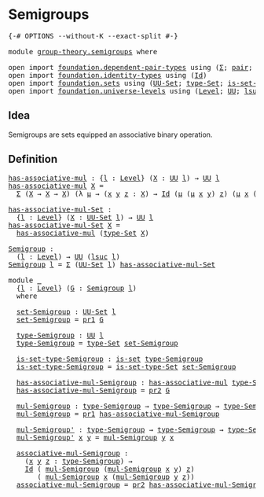 # Semigroups

<pre class="Agda"><a id="23" class="Symbol">{-#</a> <a id="27" class="Keyword">OPTIONS</a> <a id="35" class="Pragma">--without-K</a> <a id="47" class="Pragma">--exact-split</a> <a id="61" class="Symbol">#-}</a>

<a id="66" class="Keyword">module</a> <a id="73" href="group-theory.semigroups.html" class="Module">group-theory.semigroups</a> <a id="97" class="Keyword">where</a>

<a id="104" class="Keyword">open</a> <a id="109" class="Keyword">import</a> <a id="116" href="foundation.dependent-pair-types.html" class="Module">foundation.dependent-pair-types</a> <a id="148" class="Keyword">using</a> <a id="154" class="Symbol">(</a><a id="155" href="foundation-core.dependent-pair-types.html#502" class="Record">Σ</a><a id="156" class="Symbol">;</a> <a id="158" href="foundation-core.dependent-pair-types.html#575" class="InductiveConstructor">pair</a><a id="162" class="Symbol">;</a> <a id="164" href="foundation-core.dependent-pair-types.html#592" class="Field">pr1</a><a id="167" class="Symbol">;</a> <a id="169" href="foundation-core.dependent-pair-types.html#604" class="Field">pr2</a><a id="172" class="Symbol">)</a>
<a id="174" class="Keyword">open</a> <a id="179" class="Keyword">import</a> <a id="186" href="foundation.identity-types.html" class="Module">foundation.identity-types</a> <a id="212" class="Keyword">using</a> <a id="218" class="Symbol">(</a><a id="219" href="foundation-core.identity-types.html#1754" class="Datatype">Id</a><a id="221" class="Symbol">)</a>
<a id="223" class="Keyword">open</a> <a id="228" class="Keyword">import</a> <a id="235" href="foundation.sets.html" class="Module">foundation.sets</a> <a id="251" class="Keyword">using</a> <a id="257" class="Symbol">(</a><a id="258" href="foundation-core.sets.html#1177" class="Function">UU-Set</a><a id="264" class="Symbol">;</a> <a id="266" href="foundation-core.sets.html#1291" class="Function">type-Set</a><a id="274" class="Symbol">;</a> <a id="276" href="foundation-core.sets.html#1342" class="Function">is-set-type-Set</a><a id="291" class="Symbol">;</a> <a id="293" href="foundation-core.sets.html#1100" class="Function">is-set</a><a id="299" class="Symbol">)</a>
<a id="301" class="Keyword">open</a> <a id="306" class="Keyword">import</a> <a id="313" href="foundation.universe-levels.html" class="Module">foundation.universe-levels</a> <a id="340" class="Keyword">using</a> <a id="346" class="Symbol">(</a><a id="347" href="Agda.Primitive.html#597" class="Postulate">Level</a><a id="352" class="Symbol">;</a> <a id="354" href="foundation-core.universe-levels.html#222" class="Primitive">UU</a><a id="356" class="Symbol">;</a> <a id="358" href="Agda.Primitive.html#780" class="Primitive">lsuc</a><a id="362" class="Symbol">)</a>
</pre>
## Idea

Semigroups are sets equipped an associative binary operation. 

## Definition

<pre class="Agda"><a id="has-associative-mul"></a><a id="465" href="group-theory.semigroups.html#465" class="Function">has-associative-mul</a> <a id="485" class="Symbol">:</a> <a id="487" class="Symbol">{</a><a id="488" href="group-theory.semigroups.html#488" class="Bound">l</a> <a id="490" class="Symbol">:</a> <a id="492" href="Agda.Primitive.html#597" class="Postulate">Level</a><a id="497" class="Symbol">}</a> <a id="499" class="Symbol">(</a><a id="500" href="group-theory.semigroups.html#500" class="Bound">X</a> <a id="502" class="Symbol">:</a> <a id="504" href="foundation-core.universe-levels.html#222" class="Primitive">UU</a> <a id="507" href="group-theory.semigroups.html#488" class="Bound">l</a><a id="508" class="Symbol">)</a> <a id="510" class="Symbol">→</a> <a id="512" href="foundation-core.universe-levels.html#222" class="Primitive">UU</a> <a id="515" href="group-theory.semigroups.html#488" class="Bound">l</a>
<a id="517" href="group-theory.semigroups.html#465" class="Function">has-associative-mul</a> <a id="537" href="group-theory.semigroups.html#537" class="Bound">X</a> <a id="539" class="Symbol">=</a>
  <a id="543" href="foundation-core.dependent-pair-types.html#502" class="Record">Σ</a> <a id="545" class="Symbol">(</a><a id="546" href="group-theory.semigroups.html#537" class="Bound">X</a> <a id="548" class="Symbol">→</a> <a id="550" href="group-theory.semigroups.html#537" class="Bound">X</a> <a id="552" class="Symbol">→</a> <a id="554" href="group-theory.semigroups.html#537" class="Bound">X</a><a id="555" class="Symbol">)</a> <a id="557" class="Symbol">(λ</a> <a id="560" href="group-theory.semigroups.html#560" class="Bound">μ</a> <a id="562" class="Symbol">→</a> <a id="564" class="Symbol">(</a><a id="565" href="group-theory.semigroups.html#565" class="Bound">x</a> <a id="567" href="group-theory.semigroups.html#567" class="Bound">y</a> <a id="569" href="group-theory.semigroups.html#569" class="Bound">z</a> <a id="571" class="Symbol">:</a> <a id="573" href="group-theory.semigroups.html#537" class="Bound">X</a><a id="574" class="Symbol">)</a> <a id="576" class="Symbol">→</a> <a id="578" href="foundation-core.identity-types.html#1754" class="Datatype">Id</a> <a id="581" class="Symbol">(</a><a id="582" href="group-theory.semigroups.html#560" class="Bound">μ</a> <a id="584" class="Symbol">(</a><a id="585" href="group-theory.semigroups.html#560" class="Bound">μ</a> <a id="587" href="group-theory.semigroups.html#565" class="Bound">x</a> <a id="589" href="group-theory.semigroups.html#567" class="Bound">y</a><a id="590" class="Symbol">)</a> <a id="592" href="group-theory.semigroups.html#569" class="Bound">z</a><a id="593" class="Symbol">)</a> <a id="595" class="Symbol">(</a><a id="596" href="group-theory.semigroups.html#560" class="Bound">μ</a> <a id="598" href="group-theory.semigroups.html#565" class="Bound">x</a> <a id="600" class="Symbol">(</a><a id="601" href="group-theory.semigroups.html#560" class="Bound">μ</a> <a id="603" href="group-theory.semigroups.html#567" class="Bound">y</a> <a id="605" href="group-theory.semigroups.html#569" class="Bound">z</a><a id="606" class="Symbol">)))</a>

<a id="has-associative-mul-Set"></a><a id="611" href="group-theory.semigroups.html#611" class="Function">has-associative-mul-Set</a> <a id="635" class="Symbol">:</a>
  <a id="639" class="Symbol">{</a><a id="640" href="group-theory.semigroups.html#640" class="Bound">l</a> <a id="642" class="Symbol">:</a> <a id="644" href="Agda.Primitive.html#597" class="Postulate">Level</a><a id="649" class="Symbol">}</a> <a id="651" class="Symbol">(</a><a id="652" href="group-theory.semigroups.html#652" class="Bound">X</a> <a id="654" class="Symbol">:</a> <a id="656" href="foundation-core.sets.html#1177" class="Function">UU-Set</a> <a id="663" href="group-theory.semigroups.html#640" class="Bound">l</a><a id="664" class="Symbol">)</a> <a id="666" class="Symbol">→</a> <a id="668" href="foundation-core.universe-levels.html#222" class="Primitive">UU</a> <a id="671" href="group-theory.semigroups.html#640" class="Bound">l</a>
<a id="673" href="group-theory.semigroups.html#611" class="Function">has-associative-mul-Set</a> <a id="697" href="group-theory.semigroups.html#697" class="Bound">X</a> <a id="699" class="Symbol">=</a>
  <a id="703" href="group-theory.semigroups.html#465" class="Function">has-associative-mul</a> <a id="723" class="Symbol">(</a><a id="724" href="foundation-core.sets.html#1291" class="Function">type-Set</a> <a id="733" href="group-theory.semigroups.html#697" class="Bound">X</a><a id="734" class="Symbol">)</a>

<a id="Semigroup"></a><a id="737" href="group-theory.semigroups.html#737" class="Function">Semigroup</a> <a id="747" class="Symbol">:</a>
  <a id="751" class="Symbol">(</a><a id="752" href="group-theory.semigroups.html#752" class="Bound">l</a> <a id="754" class="Symbol">:</a> <a id="756" href="Agda.Primitive.html#597" class="Postulate">Level</a><a id="761" class="Symbol">)</a> <a id="763" class="Symbol">→</a> <a id="765" href="foundation-core.universe-levels.html#222" class="Primitive">UU</a> <a id="768" class="Symbol">(</a><a id="769" href="Agda.Primitive.html#780" class="Primitive">lsuc</a> <a id="774" href="group-theory.semigroups.html#752" class="Bound">l</a><a id="775" class="Symbol">)</a>
<a id="777" href="group-theory.semigroups.html#737" class="Function">Semigroup</a> <a id="787" href="group-theory.semigroups.html#787" class="Bound">l</a> <a id="789" class="Symbol">=</a> <a id="791" href="foundation-core.dependent-pair-types.html#502" class="Record">Σ</a> <a id="793" class="Symbol">(</a><a id="794" href="foundation-core.sets.html#1177" class="Function">UU-Set</a> <a id="801" href="group-theory.semigroups.html#787" class="Bound">l</a><a id="802" class="Symbol">)</a> <a id="804" href="group-theory.semigroups.html#611" class="Function">has-associative-mul-Set</a>

<a id="829" class="Keyword">module</a> <a id="836" href="group-theory.semigroups.html#836" class="Module">_</a>
  <a id="840" class="Symbol">{</a><a id="841" href="group-theory.semigroups.html#841" class="Bound">l</a> <a id="843" class="Symbol">:</a> <a id="845" href="Agda.Primitive.html#597" class="Postulate">Level</a><a id="850" class="Symbol">}</a> <a id="852" class="Symbol">(</a><a id="853" href="group-theory.semigroups.html#853" class="Bound">G</a> <a id="855" class="Symbol">:</a> <a id="857" href="group-theory.semigroups.html#737" class="Function">Semigroup</a> <a id="867" href="group-theory.semigroups.html#841" class="Bound">l</a><a id="868" class="Symbol">)</a>
  <a id="872" class="Keyword">where</a>

  <a id="881" href="group-theory.semigroups.html#881" class="Function">set-Semigroup</a> <a id="895" class="Symbol">:</a> <a id="897" href="foundation-core.sets.html#1177" class="Function">UU-Set</a> <a id="904" href="group-theory.semigroups.html#841" class="Bound">l</a>
  <a id="908" href="group-theory.semigroups.html#881" class="Function">set-Semigroup</a> <a id="922" class="Symbol">=</a> <a id="924" href="foundation-core.dependent-pair-types.html#592" class="Field">pr1</a> <a id="928" href="group-theory.semigroups.html#853" class="Bound">G</a>

  <a id="933" href="group-theory.semigroups.html#933" class="Function">type-Semigroup</a> <a id="948" class="Symbol">:</a> <a id="950" href="foundation-core.universe-levels.html#222" class="Primitive">UU</a> <a id="953" href="group-theory.semigroups.html#841" class="Bound">l</a>
  <a id="957" href="group-theory.semigroups.html#933" class="Function">type-Semigroup</a> <a id="972" class="Symbol">=</a> <a id="974" href="foundation-core.sets.html#1291" class="Function">type-Set</a> <a id="983" href="group-theory.semigroups.html#881" class="Function">set-Semigroup</a>

  <a id="1000" href="group-theory.semigroups.html#1000" class="Function">is-set-type-Semigroup</a> <a id="1022" class="Symbol">:</a> <a id="1024" href="foundation-core.sets.html#1100" class="Function">is-set</a> <a id="1031" href="group-theory.semigroups.html#933" class="Function">type-Semigroup</a>
  <a id="1048" href="group-theory.semigroups.html#1000" class="Function">is-set-type-Semigroup</a> <a id="1070" class="Symbol">=</a> <a id="1072" href="foundation-core.sets.html#1342" class="Function">is-set-type-Set</a> <a id="1088" href="group-theory.semigroups.html#881" class="Function">set-Semigroup</a>

  <a id="1105" href="group-theory.semigroups.html#1105" class="Function">has-associative-mul-Semigroup</a> <a id="1135" class="Symbol">:</a> <a id="1137" href="group-theory.semigroups.html#465" class="Function">has-associative-mul</a> <a id="1157" href="group-theory.semigroups.html#933" class="Function">type-Semigroup</a>
  <a id="1174" href="group-theory.semigroups.html#1105" class="Function">has-associative-mul-Semigroup</a> <a id="1204" class="Symbol">=</a> <a id="1206" href="foundation-core.dependent-pair-types.html#604" class="Field">pr2</a> <a id="1210" href="group-theory.semigroups.html#853" class="Bound">G</a>

  <a id="1215" href="group-theory.semigroups.html#1215" class="Function">mul-Semigroup</a> <a id="1229" class="Symbol">:</a> <a id="1231" href="group-theory.semigroups.html#933" class="Function">type-Semigroup</a> <a id="1246" class="Symbol">→</a> <a id="1248" href="group-theory.semigroups.html#933" class="Function">type-Semigroup</a> <a id="1263" class="Symbol">→</a> <a id="1265" href="group-theory.semigroups.html#933" class="Function">type-Semigroup</a>
  <a id="1282" href="group-theory.semigroups.html#1215" class="Function">mul-Semigroup</a> <a id="1296" class="Symbol">=</a> <a id="1298" href="foundation-core.dependent-pair-types.html#592" class="Field">pr1</a> <a id="1302" href="group-theory.semigroups.html#1105" class="Function">has-associative-mul-Semigroup</a>

  <a id="1335" href="group-theory.semigroups.html#1335" class="Function">mul-Semigroup&#39;</a> <a id="1350" class="Symbol">:</a> <a id="1352" href="group-theory.semigroups.html#933" class="Function">type-Semigroup</a> <a id="1367" class="Symbol">→</a> <a id="1369" href="group-theory.semigroups.html#933" class="Function">type-Semigroup</a> <a id="1384" class="Symbol">→</a> <a id="1386" href="group-theory.semigroups.html#933" class="Function">type-Semigroup</a>
  <a id="1403" href="group-theory.semigroups.html#1335" class="Function">mul-Semigroup&#39;</a> <a id="1418" href="group-theory.semigroups.html#1418" class="Bound">x</a> <a id="1420" href="group-theory.semigroups.html#1420" class="Bound">y</a> <a id="1422" class="Symbol">=</a> <a id="1424" href="group-theory.semigroups.html#1215" class="Function">mul-Semigroup</a> <a id="1438" href="group-theory.semigroups.html#1420" class="Bound">y</a> <a id="1440" href="group-theory.semigroups.html#1418" class="Bound">x</a>

  <a id="1445" href="group-theory.semigroups.html#1445" class="Function">associative-mul-Semigroup</a> <a id="1471" class="Symbol">:</a>
    <a id="1477" class="Symbol">(</a><a id="1478" href="group-theory.semigroups.html#1478" class="Bound">x</a> <a id="1480" href="group-theory.semigroups.html#1480" class="Bound">y</a> <a id="1482" href="group-theory.semigroups.html#1482" class="Bound">z</a> <a id="1484" class="Symbol">:</a> <a id="1486" href="group-theory.semigroups.html#933" class="Function">type-Semigroup</a><a id="1500" class="Symbol">)</a> <a id="1502" class="Symbol">→</a>
    <a id="1508" href="foundation-core.identity-types.html#1754" class="Datatype">Id</a> <a id="1511" class="Symbol">(</a> <a id="1513" href="group-theory.semigroups.html#1215" class="Function">mul-Semigroup</a> <a id="1527" class="Symbol">(</a><a id="1528" href="group-theory.semigroups.html#1215" class="Function">mul-Semigroup</a> <a id="1542" href="group-theory.semigroups.html#1478" class="Bound">x</a> <a id="1544" href="group-theory.semigroups.html#1480" class="Bound">y</a><a id="1545" class="Symbol">)</a> <a id="1547" href="group-theory.semigroups.html#1482" class="Bound">z</a><a id="1548" class="Symbol">)</a>
       <a id="1557" class="Symbol">(</a> <a id="1559" href="group-theory.semigroups.html#1215" class="Function">mul-Semigroup</a> <a id="1573" href="group-theory.semigroups.html#1478" class="Bound">x</a> <a id="1575" class="Symbol">(</a><a id="1576" href="group-theory.semigroups.html#1215" class="Function">mul-Semigroup</a> <a id="1590" href="group-theory.semigroups.html#1480" class="Bound">y</a> <a id="1592" href="group-theory.semigroups.html#1482" class="Bound">z</a><a id="1593" class="Symbol">))</a>
  <a id="1598" href="group-theory.semigroups.html#1445" class="Function">associative-mul-Semigroup</a> <a id="1624" class="Symbol">=</a> <a id="1626" href="foundation-core.dependent-pair-types.html#604" class="Field">pr2</a> <a id="1630" href="group-theory.semigroups.html#1105" class="Function">has-associative-mul-Semigroup</a>
</pre>